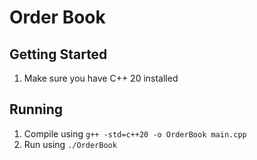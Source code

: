 # Order Book

## Getting Started
1. Make sure you have C++ 20 installed

## Running
1. Compile using `g++ -std=c++20 -o OrderBook main.cpp`
2. Run using `./OrderBook`
